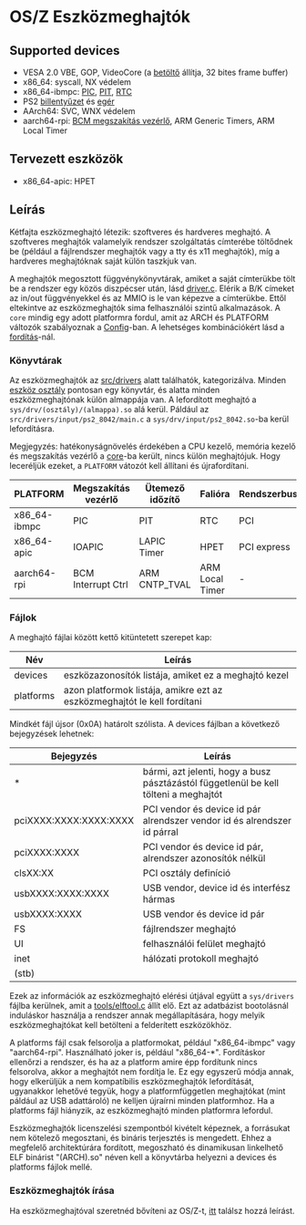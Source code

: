 OS/Z Eszközmeghajtók
====================

Supported devices
-----------------

 * VESA 2.0 VBE, GOP, VideoCore (a [betöltő](https://gitlab.com/bztsrc/osz/blob/master/loader) állítja, 32 bites frame buffer)
 * x86_64: syscall, NX védelem
 * x86_64-ibmpc: [PIC](https://gitlab.com/bztsrc/osz/blob/master/src/core/x86_64/ibmpc/pic.S), [PIT](https://gitlab.com/bztsrc/osz/blob/master/src/core/x86_64/ibmpc/pit.S), [RTC](https://gitlab.com/bztsrc/osz/blob/master/src/core/x86_64/ibmpc/rtc.S)
 * PS2 [billentyűzet](https://gitlab.com/bztsrc/osz/blob/master/src/drivers/input/ps2_8042/keyboard.h) és [egér](https://gitlab.com/bztsrc/osz/blob/master/src/drivers/input/ps2_8042/mouse.h)
 * AArch64: SVC, WNX védelem
 * aarch64-rpi: [BCM megszakítás vezérlő](https://gitlab.com/bztsrc/osz/blob/master/src/core/aarch64/rpi/intr.c), ARM Generic Timers, ARM Local Timer

Tervezett eszközök
------------------

 * x86_64-apic: HPET

Leírás
------

Kétfajta eszközmeghajtó létezik: szoftveres és hardveres meghajtó. A szoftveres meghajtók valamelyik rendszer szolgáltatás
címterébe töltődnek be (például a fájlrendszer meghajtók vagy a tty és x11 meghajtók), míg a hardveres meghajtóknak
saját külön taszkjuk van.

A meghajtók megosztott függvénykönyvtárak, amiket a saját címterükbe tölt be a rendszer egy közös diszpécser után, lásd [driver.c](https://gitlab.com/bztsrc/osz/blob/master/src/drivers/driver.c).
Elérik a B/K címeket az in/out függvényekkel és az MMIO is le van képezve a címterükbe. Ettől eltekintve az eszközmeghajtók
sima felhasználói szintű alkalmazások. A `core` mindig egy adott platformra fordul, amit az ARCH és PLATFORM változók szabályoznak
a [Config](https://gitlab.com/bztsrc/osz/blob/master/Config)-ban. A lehetséges kombinációkért lásd a [fordítás](https://gitlab.com/bztsrc/osz/blob/master/docs/compile.md)-nál.

### Könyvtárak

Az eszközmeghajtók az [src/drivers](https://gitlab.com/bztsrc/osz/blob/master/src/drivers) alatt találhatók, kategorizálva.
Minden [eszköz osztály](https://gitlab.com/bztsrc/osz/blob/master/src/drivers/README.md) pontosan egy könyvtár, és alatta minden
eszközmeghajtónak külön almappája van. A lefordított meghajtó a `sys/drv/(osztály)/(almappa).so` alá kerül. Páldául az
`src/drivers/input/ps2_8042/main.c` a `sys/drv/input/ps2_8042.so`-ba kerül lefordításra.

Megjegyzés: hatékonyságnövelés érdekében a CPU kezelő, memória kezelő és megszakítás vezérlő a [core](https://gitlab.com/bztsrc/osz/tree/master/src/core)-ba
került, nincs külön meghajtójuk. Hogy leceréljük ezeket, a `PLATFORM` vátozót kell állítani és újrafordítani.

| PLATFORM     | Megszakítás vezérlő  | Ütemező időzítő | Falióra          | Rendszerbusz |
| ------------ | -------------------- | --------------- | ---------------- | ------------ |
| x86_64-ibmpc | PIC                  | PIT             | RTC              | PCI          |
| x86_64-apic  | IOAPIC               | LAPIC Timer     | HPET             | PCI express  |
| aarch64-rpi  | BCM Interrupt Ctrl   | ARM CNTP_TVAL   | ARM Local Timer  | -            |

### Fájlok

A meghajtó fájlai között kettő kitüntetett szerepet kap:

| Név  | Leírás |
| ---- | ----------- |
| devices | eszközazonosítók listája, amiket ez a meghajtó kezel |
| platforms | azon platformok listája, amikre ezt az eszközmeghajtót le kell fordítani |

Mindkét fájl újsor (0x0A) határolt szólista. A devices fájlban a következő bejegyzések lehetnek:

| Bejegyzés | Leírás |
| --------- | ----------- |
| *     | bármi, azt jelenti, hogy a busz pásztázástól függetlenül be kell tölteni a meghajtót |
| pciXXXX:XXXX:XXXX:XXXX | PCI vendor és device id pár alrendszer vendor id és alrendszer id párral |
| pciXXXX:XXXX | PCI vendor és device id pár, alrendszer azonosítók nélkül |
| clsXX:XX | PCI osztály definíció |
| usbXXXX:XXXX:XXXX | USB vendor, device id és interfész hármas |
| usbXXXX:XXXX | USB vendor és device id pár |
| FS    | fájlrendszer meghajtó |
| UI    | felhasználói felület meghajtó |
| inet  | hálózati protokoll meghajtó |
| (stb) |  |

Ezek az információk az eszközmeghajtó elérési útjával együtt a `sys/drivers` fájlba kerülnek, amit a
[tools/elftool.c](https://gitlab.com/bztsrc/osz/blob/master/tools/elftool.c) állít elő. Ezt az adatbázist
bootolásnál induláskor használja a rendszer annak megállapítására, hogy melyik eszközmeghajtókat kell
betölteni a felderített eszközökhöz.

A platforms fájl csak felsorolja a platformokat, például "x86_64-ibmpc" vagy "aarch64-rpi". Használható joker is,
például "x86_64-*". Fordításkor ellenőrzi a rendszer, és ha az a platform amire épp fordítunk nincs felsorolva, akkor a
meghajtót nem fordítja le. Ez egy egyszerű módja annak, hogy elkerüljük a nem kompatíbilis eszközmeghajtók lefordítását,
ugyanakkor lehetővé tegyük, hogy a platformfüggetlen meghajtókat (mint páldául az USB adattároló) ne kelljen újraírni
minden platformhoz. Ha a platforms fájl hiányzik, az eszközmeghajtó minden platformra lefordul.

Eszközmeghajtók licenszelési szempontból kivételt képeznek, a forrásukat nem kötelező megosztani, és bináris terjesztés
is mengedett. Ehhez a megfelelő architektúrára fordított, megoszható és dinamikusan linkelhető ELF binárist "(ARCH).so" néven
kell a könyvtárba helyezni a devices és platforms fájlok mellé.

### Eszközmeghajtók írása

Ha eszközmeghajtóval szeretnéd bővíteni az OS/Z-t, [itt](https://gitlab.com/bztsrc/osz/blob/master/docs/howto3-driver.md)
találsz hozzá leírást.
